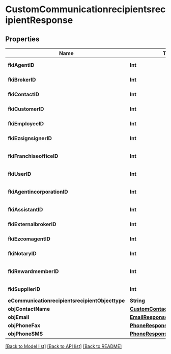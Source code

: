 # CustomCommunicationrecipientsrecipientResponse

## Properties
Name | Type | Description | Notes
------------ | ------------- | ------------- | -------------
**fkiAgentID** | **Int** | The unique ID of the Agent. | [optional] 
**fkiBrokerID** | **Int** | The unique ID of the Broker. | [optional] 
**fkiContactID** | **Int** | The unique ID of the Contact | [optional] 
**fkiCustomerID** | **Int** | The unique ID of the Customer. | [optional] 
**fkiEmployeeID** | **Int** | The unique ID of the Employee. | [optional] 
**fkiEzsignsignerID** | **Int** | The unique ID of the Ezsignsigner | [optional] 
**fkiFranchiseofficeID** | **Int** | The unique ID of the Franchisereoffice | [optional] 
**fkiUserID** | **Int** | The unique ID of the User | [optional] 
**fkiAgentincorporationID** | **Int** | The unique ID of the Agentincorporation. | [optional] 
**fkiAssistantID** | **Int** | The unique ID of the Assistant. | [optional] 
**fkiExternalbrokerID** | **Int** | The unique ID of the Externalbroker. | [optional] 
**fkiEzcomagentID** | **Int** | The unique ID of the Ezcomagent. | [optional] 
**fkiNotaryID** | **Int** | The unique ID of the Notary. | [optional] 
**fkiRewardmemberID** | **Int** | The unique ID of the Rewardmember. | [optional] 
**fkiSupplierID** | **Int** | The unique ID of the Supplier. | [optional] 
**eCommunicationrecipientsrecipientObjecttype** | **String** |  | 
**objContactName** | [**CustomContactNameResponse**](CustomContactNameResponse.md) |  | 
**objEmail** | [**EmailResponseCompound**](EmailResponseCompound.md) |  | [optional] 
**objPhoneFax** | [**PhoneResponseCompound**](PhoneResponseCompound.md) |  | [optional] 
**objPhoneSMS** | [**PhoneResponseCompound**](PhoneResponseCompound.md) |  | [optional] 

[[Back to Model list]](../README.md#documentation-for-models) [[Back to API list]](../README.md#documentation-for-api-endpoints) [[Back to README]](../README.md)


